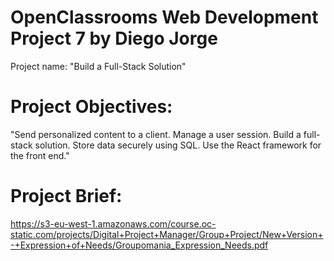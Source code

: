 # OpenClassrooms Web Development Project 7 by Diego Jorge
Project name: "Build a Full-Stack Solution"

# Project Objectives:
"Send personalized content to a client. Manage a user session. Build a full-stack solution. Store data securely using SQL. Use the React framework for the front end."

# Project Brief:
https://s3-eu-west-1.amazonaws.com/course.oc-static.com/projects/Digital+Project+Manager/Group+Project/New+Version+-+Expression+of+Needs/Groupomania_Expression_Needs.pdf
